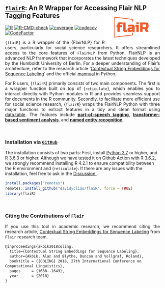 
## <u>`flairR`</u>: An R Wrapper for Accessing Flair NLP Tagging Features <img src="man/figures/logo.png" align="right" width="180"/>

[![R](https://github.com/davidycliao/flaiR/actions/workflows/r2.yml/badge.svg)](https://github.com/davidycliao/flaiR/actions/workflows/r2.yml)
[![R-CMD-check](https://github.com/davidycliao/flaiR/actions/workflows/r.yml/badge.svg)](https://github.com/davidycliao/flaiR/actions/workflows/r.yml)
[![coverage](https://github.com/davidycliao/flaiR/actions/workflows/test-coverage.yaml/badge.svg)](https://github.com/davidycliao/flaiR/actions/workflows/test-coverage.yaml)
[![codecov](https://codecov.io/gh/davidycliao/flaiR/graph/badge.svg?token=CPIBIB6L78)](https://codecov.io/gh/davidycliao/flaiR)
[![CodeFactor](https://www.codefactor.io/repository/github/davidycliao/flair/badge)](https://www.codefactor.io/repository/github/davidycliao/flair)

<!-- README.md is generated from README.Rmd. Please edit that file -->

<div style="text-align: justify">

`{flaiR}` is a R wrapper of the {FlairNLP} for R users, particularly for
social science researchers. It offers streamlined access to the core
features of `FlairNLP` from Python. FlairNLP is an advanced NLP
framework that incorporates the latest techniques developed by the
Humboldt University of Berlin. For a deeper understanding of Flair’s
architecture, refer to the research article ‘[Contextual String
Embeddings for Sequence
Labeling](https://aclanthology.org/C18-1139.pdf)’ and the official
[mannual](https://flairnlp.github.io) in Python.

For R users, {`flairR`} primarily consists of two main components. The
first is a wrapper function built on top of {`reticulate`}, which
enables you to interact directly with Python modules in R and provides
seamless support for documents in the R community. Secondly, to
facilitate more efficient use for social science research, {`flairR`}
wraps the FlairNLP Python with three major functions to extract features
in a tidy and clean format using
[data.table](https://cran.r-project.org/web/packages/data.table/index.html).
The features include [**part-of-speech
tagging**](https://davidycliao.github.io/flaiR/articles/get_pos.html),
[**transformer-based sentiment
analysis**](https://davidycliao.github.io/flaiR/articles/get_entities.html),
and [**named entity
recognition**](https://davidycliao.github.io/flaiR/articles/get_sentiments.html).

</div>

<br>

### Installation via <u>**`GitHub`**</u>

The installation consists of two parts: First, install [Python
3.7](https://www.python.org/downloads/) or higher, and [R
3.6.3](https://www.r-project.org) or higher. Although we have tested it
on Github Action with R 3.6.2, we strongly recommend installing R 4.2.1
to ensure compatibility between the R environment and {`reticulate`}. If
there are any issues with the installation, feel free to ask in the
<u>[Discussion](https://github.com/davidycliao/flaiR/discussions) </u>.

``` r
install.packages("remotes")
remotes::install_github("davidycliao/flaiR", force = TRUE)
library(flaiR)
```

<!-- ## Example -->
<!-- ### NER with the State-of-the-Art German Pre-trained Model -->
<!-- ```{r} -->
<!-- library(flaiR) -->
<!-- data("de_immigration") -->
<!-- de_immigration <- de_immigration[5,] -->
<!-- tagger_ner <- load_tagger_ner("de-ner") -->
<!-- result <- get_entities(de_immigration$text, -->
<!--                        tagger = tagger_ner, -->
<!--                        show.text_id = FALSE -->
<!--                        ) -->
<!-- ``` -->
<!-- ```{r} -->
<!-- head(result, 5) -->
<!-- ``` -->
<!-- ### Coloring Entities  -->
<!-- ```{r} -->
<!-- highlighted_text <- highlight_text(text = de_immigration$text,  -->
<!--                                    entities_mapping = map_entities(result)) -->
<!-- highlighted_text -->
<!-- ``` -->

<br>

### Citing the Contributions of `Flair`

<div style="text-align: justify">

If you use this tool in academic research, we recommend citing the
research article, [Contextual String Embeddings for Sequence
Labeling](https://aclanthology.org/C18-1139.pdf) from `Flair` research
team.

</div>

    @inproceedings{akbik2018coling,
      title={Contextual String Embeddings for Sequence Labeling},
      author={Akbik, Alan and Blythe, Duncan and Vollgraf, Roland},
      booktitle = {{COLING} 2018, 27th International Conference on Computational Linguistics},
      pages     = {1638--1649},
      year      = {2018}
    }

